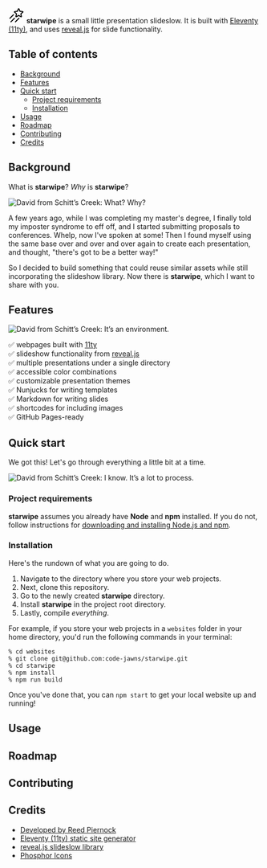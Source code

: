 <svg class="icon" xmlns="http://www.w3.org/2000/svg" width="32" height="32" viewBox="0 0 256 256"><path d="M239.37,70.1A13.16,13.16,0,0,0,227.9,61l-37.22-3.15L176.16,24a13.24,13.24,0,0,0-24.31,0L137.33,57.86,100.1,61a13.13,13.13,0,0,0-7.49,23.06l28.16,24-8.43,35.73a13.1,13.1,0,0,0,5,13.58,13.25,13.25,0,0,0,14.63.7l32-19,32,19a13.25,13.25,0,0,0,14.63-.7,13.09,13.09,0,0,0,5-13.58l-8.43-35.73,28.15-24A13.07,13.07,0,0,0,239.37,70.1Zm-43.86,27a13.06,13.06,0,0,0-4.26,13l7.31,31-27.78-16.51a13.24,13.24,0,0,0-13.56,0L129.44,141l7.31-31a13,13,0,0,0-4.25-13L108.24,76.38l32.09-2.72a13.16,13.16,0,0,0,11-7.94L164,36.24l12.64,29.48a13.18,13.18,0,0,0,11,7.94l32.09,2.72ZM85.66,125.66l-56,56a8,8,0,0,1-11.32-11.32l56-56a8,8,0,0,1,11.32,11.32Zm16,56-56,56a8,8,0,0,1-11.32-11.32l56-56a8,8,0,0,1,11.32,11.32Zm72-11.32a8,8,0,0,1,0,11.32l-56,56a8,8,0,0,1-11.32-11.32l56-56A8,8,0,0,1,173.66,170.34Z"></path></svg> **starwipe** is a small little presentation slideslow. It is built with [Eleventy (11ty)](https://www.11ty.dev/), and uses [reveal.js](https://revealjs.com/) for slide functionality.

## Table of contents

- [Background](#background)
- [Features](#features)
- [Quick start](#quick-start)
  - [Project requirements](#project-requirements)
  - [Installation](#installation)
- [Usage](#usage)
- [Roadmap](#roadmap)
- [Contributing](#contributing)
- [Credits](#credits)

## Background

What is **starwipe**? _Why_ is **starwipe**?

![David from Schitt’s Creek: What? Why?](dist/images/david-why.gif)

A few years ago, while I was completing my master's degree, I finally told my imposter syndrome to eff off, and I started submitting proposals to conferences. Whelp, now I've spoken at some! Then I found myself using the same base over and over and over again to create each presentation, and thought, "there's got to be a better way!"

So I decided to build something that could reuse similar assets while still incorporating the slideshow library. Now there is **starwipe**, which I want to share with you.

## Features

![David from Schitt’s Creek: It’s an environment.](dist/images/david-environment.gif)

✅ webpages built with [11ty](https://www.11ty.dev/)  
✅ slideshow functionality from [reveal.js](https://revealjs.com/)  
✅ multiple presentations under a single directory  
✅ accessible color combinations  
✅ customizable presentation themes  
✅ Nunjucks for writing templates  
✅ Markdown for writing slides  
✅ shortcodes for including images  
✅ GitHub Pages-ready  

## Quick start

We got this! Let's go through everything a little bit at a time.

![David from Schitt’s Creek: I know. It’s a lot to process.](dist/images/david-process.gif)

### Project requirements

**starwipe** assumes you already have **Node** and **npm** installed. If you do not, follow instructions for [downloading and installing Node.js and npm](https://docs.npmjs.com/downloading-and-installing-node-js-and-npm).

### Installation

Here's the rundown of what you are going to do.

1. Navigate to the directory where you store your web projects.
1. Next, clone this repository.
1. Go to the newly created **starwipe** directory.
1. Install **starwipe** in the project root directory.
1. Lastly, compile _everything_.

For example, if you store your web projects in a `websites` folder in your home directory, you'd run the following commands in your terminal:

```
% cd websites
% git clone git@github.com:code-jawns/starwipe.git
% cd starwipe
% npm install
% npm run build
```

Once you've done that, you can `npm start` to get your local website up and running!

## Usage

## Roadmap

## Contributing

## Credits

- [Developed by Reed Piernock](https://reedcodes.com/)
- [Eleventy (11ty) static site generator](https://www.11ty.dev/)
- [reveal.js slideslow library](https://revealjs.com/)
- [Phosphor Icons](https://phosphoricons.com/)
